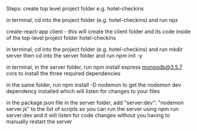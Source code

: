 Steps:
create top level project folder e.g. hotel-checkins

in terminal, cd into the project folder (e.g. hotel-checkins) and run npx 

create-react-app client  - this will create the client folder and its code inside of the top-level project folder hotel-checkins

in terminal, cd into the project folder (e.g. hotel-checkins) and run mkdir server then cd into the server folder and run npm init -y

in terminal, in the server folder, run npm install express mongodb@3.5.7 cors to install the three required dependencies

in the same folder, run npm install -D nodemon to get the nodemon dev dependency installed which will listen for changes to your files

in the package.json file in the server folder, add "server:dev": "nodemon server.js"  to the list of scripts so you can run the server using npm run server:dev and it will listen for code changes without you having to manually restart the server